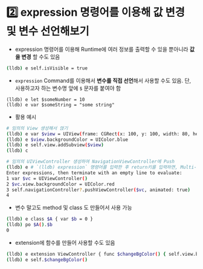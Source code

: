 # :two:  expression 명령어를 이용해 값 변경 및 변수 선언해보기

- expression 명령어를 이용해 Runtime에 여러 정보를 출력할 수 있을 뿐아니라 **값을 변경** 할 수도 있음

```sh
(lldb) e self.isVisible = true
```

- `expression` Command를 이용해서 **변수를 직접 선언**해서 사용할 수도 있음. 단, 사용하고자 하는 변수명 앞에 `$` 문자를 붙여야 함

```
(lldb) e let $someNumber = 10
(lldb) e var $someString = "some string"
```

- 활용 예시

```sh
# 임의의 View 생성해서 얹기
(lldb) e var $view = UIView(frame: CGRect(x: 100, y: 100, width: 80, height: 80))
(lldb) e $view.backgroundColor = UIColor.blue
(lldb) e self.view.addSubview($view)
(lldb) c

# 임의의 UIViewController 생성하여 NavigationViewController에 Push
(lldb) e # `(lldb) expression` 명령어를 입력한 후 return키를 입력하면, Multi-line Command를 입력할 수 있음
Enter expressions, then terminate with an empty line to evaluate:
1 var $vc = UIViewController()
2 $vc.view.backgroundColor = UIColor.red
3 self.navigationController?.pushViewController($vc, animated: true)
4 
```

- 변수 말고도 method 및 class 도 만들어서 사용 가능

```sh
(lldb) e class $A { var $b = 0 }
(lldb) po $A().$b
0
```

- extension에 함수를 만들어 사용할 수도 있음

```sh
(lldb) e extension ViewController { func $changeBgColor() { self.view.backgroundColor = .red } }
(lldb) e self.$changeBgColor()
```

